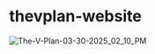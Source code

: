 # thevplan-website
![The-V-Plan-03-30-2025_02_10_PM](https://github.com/user-attachments/assets/caa56279-4eef-473d-a263-501f262a688f)
